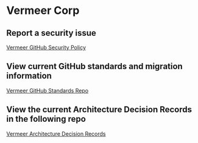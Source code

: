 # Vermeer Corp

## Report a security issue

[Vermeer GitHub Security Policy](https://github.com/vermeer-corp/.github/blob/main/SECURITY.md)

## View current GitHub standards and migration information

[Vermeer GitHub Standards Repo](https://github.com/vermeer-corp/v-github-standards)

## View the current Architecture Decision Records in the following repo

[Vermeer Architecture Decision Records](https://github.com/vermeer-corp/v-adr-project/tree/main/doc)
